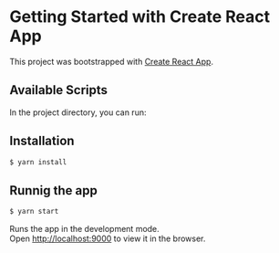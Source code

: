 # Getting Started with Create React App

This project was bootstrapped with [Create React App](https://github.com/facebook/create-react-app).

## Available Scripts

In the project directory, you can run:

## Installation

```bash
$ yarn install
```

## Runnig the app

```bash
$ yarn start
```

Runs the app in the development mode.\
Open [http://localhost:9000](http://localhost:9000) to view it in the browser.
